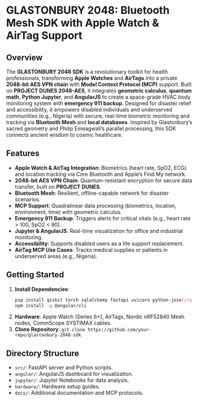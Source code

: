 # GLASTONBURY 2048: Bluetooth Mesh SDK with Apple Watch & AirTag Support

## Overview

The **GLASTONBURY 2048 SDK** is a revolutionary toolkit for health professionals, transforming **Apple Watches** and **AirTags** into a private **2048-bit AES VPN chain** with **Model Context Protocol (MCP)** support. Built on **PROJECT DUNES 2048-AES**, it integrates **geometric calculus**, **quantum math**, **Python Jupyter**, and **AngularJS** to create a space-grade HVAC body monitoring system with **emergency 911 backup**. Designed for disaster relief and accessibility, it empowers disabled individuals and underserved communities (e.g., Nigeria) with secure, real-time biometric monitoring and tracking via **Bluetooth Mesh** and **local databases**. Inspired by Glastonbury’s sacred geometry and Philip Emeagwali’s parallel processing, this SDK connects ancient wisdom to cosmic healthcare.

## Features

- **Apple Watch & AirTag Integration**: Biometrics (heart rate, SpO2, ECG) and location tracking via Core Bluetooth and Apple’s Find My network.
- **2048-bit AES VPN Chain**: Quantum-resistant encryption for secure data transfer, built on **PROJECT DUNES**.
- **Bluetooth Mesh**: Resilient, offline-capable network for disaster scenarios.
- **MCP Support**: Quadralinear data processing (biometrics, location, environment, time) with geometric calculus.
- **Emergency 911 Backup**: Triggers alerts for critical vitals (e.g., heart rate > 100, SpO2 < 90).
- **Jupyter & AngularJS**: Real-time visualization for office and industrial monitoring.
- **Accessibility**: Supports disabled users as a life support replacement.
- **AirTag MCP Use Cases**: Tracks medical supplies or patients in underserved areas (e.g., Nigeria).

## Getting Started

1. **Install Dependencies**:
   ```bash
   pip install qiskit torch sqlalchemy fastapi uvicorn python-jose[cryptography] cryptography
   npm install -g @angular/cli
   ```
2. **Hardware**: Apple Watch (Series 6+), AirTags, Nordic nRF52840 Mesh nodes, CommScope SYSTIMAX cables.
3. **Clone Repository**: `git clone https://github.com/your-repo/glastonbury-2048-sdk`

## Directory Structure

- `src/`: FastAPI server and Python scripts.
- `angular/`: AngularJS dashboard for visualization.
- `jupyter/`: Jupyter Notebooks for data analysis.
- `hardware/`: Hardware setup guides.
- `docs/`: Additional documentation and MCP protocols.
